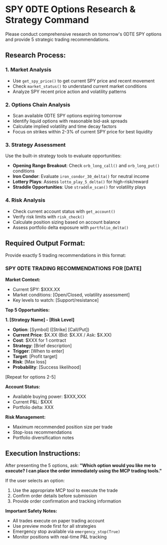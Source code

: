 # SPY 0DTE Options Research & Strategy Command

Please conduct comprehensive research on tomorrow's 0DTE SPY options and provide 5 strategic trading recommendations.

## Research Process:

### 1. Market Analysis
- Use `get_spy_price()` to get current SPY price and recent movement
- Check `market_status()` to understand current market conditions
- Analyze SPY recent price action and volatility patterns

### 2. Options Chain Analysis
- Scan available 0DTE SPY options expiring tomorrow
- Identify liquid options with reasonable bid-ask spreads
- Calculate implied volatility and time decay factors
- Focus on strikes within 2-3% of current SPY price for best liquidity

### 3. Strategy Assessment
Use the built-in strategy tools to evaluate opportunities:
- **Opening Range Breakout**: Check `orb_long_call()` and `orb_long_put()` conditions
- **Iron Condor**: Evaluate `iron_condor_30_delta()` for neutral income
- **Lottery Plays**: Assess `lotto_play_5_delta()` for high-risk/reward
- **Straddle Opportunities**: Use `straddle_scan()` for volatility plays

### 4. Risk Analysis
- Check current account status with `get_account()`
- Verify risk limits with `risk_check()`
- Calculate position sizing based on account balance
- Assess portfolio delta exposure with `portfolio_delta()`

## Required Output Format:

Provide exactly 5 trading recommendations in this format:

### **SPY 0DTE TRADING RECOMMENDATIONS FOR [DATE]**

**Market Context:**
- Current SPY: $XXX.XX
- Market conditions: [Open/Closed, volatility assessment]
- Key levels to watch: [Support/resistance]

**Top 5 Opportunities:**

**1. [Strategy Name] - [Risk Level]**
- **Option**: [Symbol] ([Strike] [Call/Put])
- **Current Price**: $X.XX (Bid: $X.XX / Ask: $X.XX)
- **Cost**: $XXX for 1 contract
- **Strategy**: [Brief description]
- **Trigger**: [When to enter]
- **Target**: [Profit target]
- **Risk**: [Max loss]
- **Probability**: [Success likelihood]

[Repeat for options 2-5]

**Account Status:**
- Available buying power: $XXX,XXX
- Current P&L: $XXX
- Portfolio delta: XXX

**Risk Management:**
- Maximum recommended position size per trade
- Stop-loss recommendations
- Portfolio diversification notes

## Execution Instructions:

After presenting the 5 options, ask: **"Which option would you like me to execute? I can place the order immediately using the MCP trading tools."**

If the user selects an option:
1. Use the appropriate MCP tool to execute the trade
2. Confirm order details before submission
3. Provide order confirmation and tracking information

**Important Safety Notes:**
- All trades execute on paper trading account
- Use preview mode first for all strategies
- Emergency stop available via `emergency_stop(True)`
- Monitor positions with real-time P&L tracking